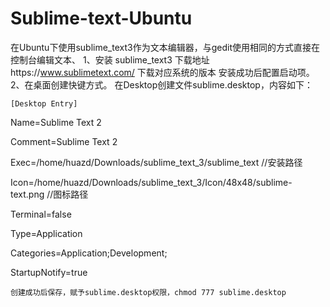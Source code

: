 # Sublime-text-Ubuntu 
 在Ubuntu下使用sublime_text3作为文本编辑器，与gedit使用相同的方式直接在控制台编辑文本、
 1、安装 sublime_text3
 下载地址https://www.sublimetext.com/  下载对应系统的版本  安装成功后配置启动项。
 2、在桌面创建快键方式。
    在Desktop创建文件sublime.desktop，内容如下：
    
    [Desktop Entry]

Name=Sublime Text 2

Comment=Sublime Text 2

Exec=/home/huazd/Downloads/sublime_text_3/sublime_text  //安装路径

Icon=/home/huazd/Downloads/sublime_text_3/Icon/48x48/sublime-text.png //图标路径

Terminal=false

Type=Application

Categories=Application;Development;

StartupNotify=true
    
    创建成功后保存，赋予sublime.desktop权限，chmod 777 sublime.desktop
